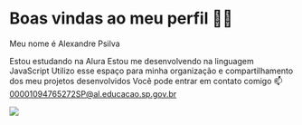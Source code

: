 # Boas vindas ao meu perfil 💙💙
Meu nome é Alexandre Psilva

Estou estudando na Alura
Estou me desenvolvendo na linguagem JavaScript
Utilizo esse espaço para minha organização e compartilhamento dos meu projetos desenvolvidos
Você pode entrar em contato comigo 📫
00001094765272SP@al.educacao.sp.gov.br

![](https://www.google.com/url?sa=i&url=https%3A%2F%2Ftenor.com%2Fview%2Fsoggy-cat-sphere-globe-meme-gif-27508588&psig=AOvVaw2MZhpagFzNHrcI6tJ2H8Pq&ust=1724327516266000&source=images&cd=vfe&opi=89978449&ved=0CBMQjRxqFwoTCMiVodqChogDFQAAAAAdAAAAABAE)
